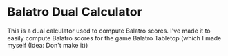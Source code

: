 # Balatro Dual Calculator
This is a dual calculator used to compute Balatro scores. I've made it to easily compute Balatro scores for the game Balatro Tabletop (which I made myself (Idea: Don't make it))
